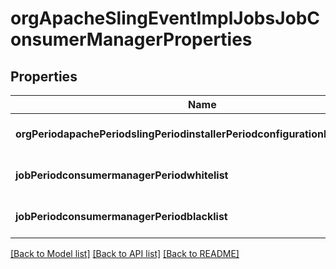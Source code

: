 # orgApacheSlingEventImplJobsJobConsumerManagerProperties

## Properties
Name | Type | Description | Notes
------------ | ------------- | ------------- | -------------
**orgPeriodapachePeriodslingPeriodinstallerPeriodconfigurationPeriodpersist** | [**ConfigNodePropertyBoolean**](ConfigNodePropertyBoolean.md) |  | [optional] [default to null]
**jobPeriodconsumermanagerPeriodwhitelist** | [**ConfigNodePropertyArray**](ConfigNodePropertyArray.md) |  | [optional] [default to null]
**jobPeriodconsumermanagerPeriodblacklist** | [**ConfigNodePropertyArray**](ConfigNodePropertyArray.md) |  | [optional] [default to null]

[[Back to Model list]](../README.md#documentation-for-models) [[Back to API list]](../README.md#documentation-for-api-endpoints) [[Back to README]](../README.md)



